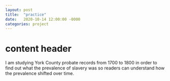 ```yaml
---
layout: post
title:  "practice"
date:   2020-10-14 12:00:00 -0000
categories: project
---
```

# content header
I am studying York County probate records from 1700 to 1800 in order to find out what the prevalence of slavery was so readers can understand how the prevalence shifted over time.
